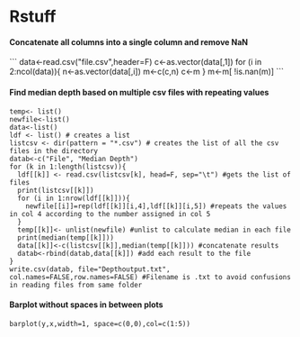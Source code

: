# Rstuff
<h4>Concatenate all columns into a single column and remove NaN</h4>
```
data<-read.csv("file.csv",header=F)
c<-as.vector(data[,1])
for (i in 2:ncol(data)){
  n<-as.vector(data[,i])
  m<-c(c,n)
  c<-m
}
m<-m[ !is.nan(m)]
```
<h4>Find median depth based on multiple csv files with repeating values</h4>

```
temp<- list()
newfile<-list()
data<-list()
ldf <- list() # creates a list
listcsv <- dir(pattern = "*.csv") # creates the list of all the csv files in the directory
datab<-c("File", "Median Depth")
for (k in 1:length(listcsv)){
  ldf[[k]] <- read.csv(listcsv[k], head=F, sep="\t") #gets the list of files
  print(listcsv[[k]])
  for (i in 1:nrow(ldf[[k]])){
    newfile[[i]]=rep(ldf[[k]][i,4],ldf[[k]][i,5]) #repeats the values in col 4 according to the number assigned in col 5
  }
  temp[[k]]<- unlist(newfile) #unlist to calculate median in each file
  print(median(temp[[k]]))
  data[[k]]<-c(listcsv[[k]],median(temp[[k]])) #concatenate results
  datab<-rbind(datab,data[[k]]) #add each result to the file
}
write.csv(datab, file="Depthoutput.txt", col.names=FALSE,row.names=FALSE) #Filename is .txt to avoid confusions in reading files from same folder

```
<h4>Barplot without spaces in between plots </h4>

```
barplot(y,x,width=1, space=c(0,0),col=c(1:5))
```

